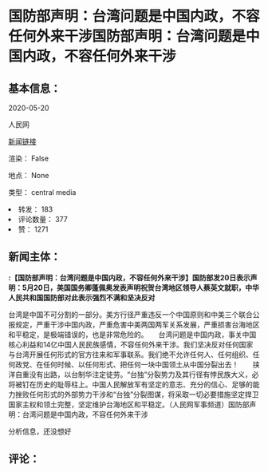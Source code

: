 <html>
 <body>
  <h1 id="title">
   国防部声明：台湾问题是中国内政，不容任何外来干涉国防部声明：台湾问题是中国内政，不容任何外来干涉
  </h1>
  <div id="basic_info">
   <h2 id="default h2">
    基本信息：
   </h2>
   <p id="time">
    2020-05-20
   </p>
   <p id="author">
    人民网
   </p>
   <p id="src">
    <a href="https://weibo.cn/comment/J2OgLsAxZ">
     新闻链接
    </a>
   </p>
   <p id="is_rendered">
    渲染： False
   </p>
   <p id="location">
    地点： None
   </p>
   <p id="news_type">
    类型： central media
   </p>
  </div>
  <div id="attrs">
   <li id_no="repost">
    转发： 183
   </li>
   <li id_no="comment_number">
    评论数量： 377
   </li>
   <li id_no="attitude">
    赞： 1271
   </li>
  </div>
  <div id="article">
   <h2 id="default h2">
    新闻主体：
   </h2>
   <p id="lead">
    <strong>
     :【国防部声明：台湾问题是中国内政，不容任何外来干涉】国防部发20日表示声明：5月20日，美国国务卿蓬佩奥发表声明祝贺台湾地区领导人蔡英文就职，中华人民共和国国防部对此表示强烈不满和坚决反对
    </strong>
   </p>
   <div id="main_text">
    <p id="paragraph_1">
     台湾是中国不可分割的一部分。美方行径严重违反一个中国原则和中美三个联合公报规定，严重干涉中国内政，严重危害中美两国两军关系发展，严重损害台海地区和平稳定，是极端错误的，也是非常危险的。　　台湾问题是中国内政，事关中国核心利益和14亿中国人民民族感情，不容任何外来干涉。我们坚决反对任何国家与台湾开展任何形式的官方往来和军事联系。我们绝不允许任何人、任何组织、任何政党、在任何时候、以任何形式、把任何一块中国领土从中国分裂出去！　　挟洋自重没有出路，以台制华注定徒劳。“台独”分裂势力及其行径有悖民族大义，必将被钉在历史的耻辱柱上。中国人民解放军有坚定的意志、充分的信心、足够的能力挫败任何形式的外部势力干涉和“台独”分裂图谋，将采取一切必要措施坚定捍卫国家主权和领土完整，坚定维护台海地区和平稳定。（人民网军事频道）国防部声明：台湾问题是中国内政，不容任何外来干涉
    </p>
   </div>
  </div>
  <div id="analyse_info">
   分析信息，还没想好
  </div>
  <div id="comments">
   <h2 id="default h2">
    评论：
   </h2>
  </div>
 </body>
</html>